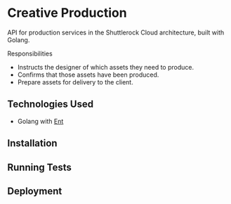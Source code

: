 # Creative Production

API for production services in the Shuttlerock Cloud architecture, built with Golang.

Responsibilities
- Instructs the designer of which assets they need to produce.
- Confirms that those assets have been produced.
- Prepare assets for delivery to the client.

## Technologies Used

- Golang with [Ent](https://entgo.io/docs/getting-started)

## Installation

<Fill this in when known>

## Running Tests

<Fill this in when known>

## Deployment

<Fill this in when known>
